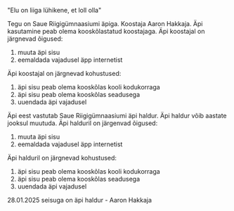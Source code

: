 "Elu on liiga lühikene, et loll olla"

Tegu on Saue Riigigümnaasiumi äpiga. Koostaja Aaron Hakkaja. Äpi kasutamine peab olema kooskõlastatud koostajaga.
Äpi koostajal on järgnevad õigused:
1) muuta äpi sisu
2) eemaldada vajadusel äpp internetist

Äpi koostajal on järgnevad kohustused:
1) äpi sisu peab olema kooskõlas kooli kodukorraga
2) äpi sisu peab olema kooskõlas seadusega
3) uuendada äpi vajadusel

Äpi eest vastutab Saue Riigigümnaasiumi äpi haldur. Äpi haldur võib aastate jooksul muutuda.
Äpi halduril on järgenvad õigused:
1) muuta äpi sisu
2) eemaldada vajadusel äpp internetist

Äpi halduril on järgnevad kohustused:
1) äpi sisu peab olema kooskõlas kooli kodukorraga
2) äpi sisu peab olema kooskõlas seadusega
3) uuendada äpi vajadusel

28.01.2025 seisuga on äpi haldur - Aaron Hakkaja
